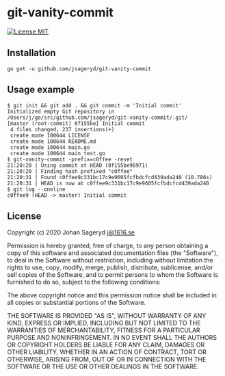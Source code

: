 # git-vanity-commit

[![License MIT](https://img.shields.io/badge/license-MIT-lightgrey.svg?style=flat)](https://github.com/jsageryd/git-vanity-commit#license)

## Installation
```
go get -u github.com/jsageryd/git-vanity-commit
```

## Usage example
```
$ git init && git add . && git commit -m 'Initial commit'
Initialized empty Git repository in /Users/j/go/src/github.com/jsageryd/git-vanity-commit/.git/
[master (root-commit) 8f155be] Initial commit
 4 files changed, 237 insertions(+)
 create mode 100644 LICENSE
 create mode 100644 README.md
 create mode 100644 main.go
 create mode 100644 main_test.go
$ git-vanity-commit -prefix=c0ffee -reset
21:20:20 | Using commit at HEAD (8f155be96971)
21:20:20 | Finding hash prefixed "c0ffee"
21:20:31 | Found c0ffee9c331bc17c9e9605fcfbdcfcd439ada240 (10.786s)
21:20:31 | HEAD is now at c0ffee9c331bc17c9e9605fcfbdcfcd439ada240
$ git log --oneline
c0ffee9 (HEAD -> master) Initial commit
```

## License
Copyright (c) 2020 Johan Sageryd <j@1616.se>

Permission is hereby granted, free of charge, to any person obtaining a copy of
this software and associated documentation files (the "Software"), to deal in
the Software without restriction, including without limitation the rights to
use, copy, modify, merge, publish, distribute, sublicense, and/or sell copies of
the Software, and to permit persons to whom the Software is furnished to do so,
subject to the following conditions:

The above copyright notice and this permission notice shall be included in all
copies or substantial portions of the Software.

THE SOFTWARE IS PROVIDED "AS IS", WITHOUT WARRANTY OF ANY KIND, EXPRESS OR
IMPLIED, INCLUDING BUT NOT LIMITED TO THE WARRANTIES OF MERCHANTABILITY, FITNESS
FOR A PARTICULAR PURPOSE AND NONINFRINGEMENT. IN NO EVENT SHALL THE AUTHORS OR
COPYRIGHT HOLDERS BE LIABLE FOR ANY CLAIM, DAMAGES OR OTHER LIABILITY, WHETHER
IN AN ACTION OF CONTRACT, TORT OR OTHERWISE, ARISING FROM, OUT OF OR IN
CONNECTION WITH THE SOFTWARE OR THE USE OR OTHER DEALINGS IN THE SOFTWARE.
